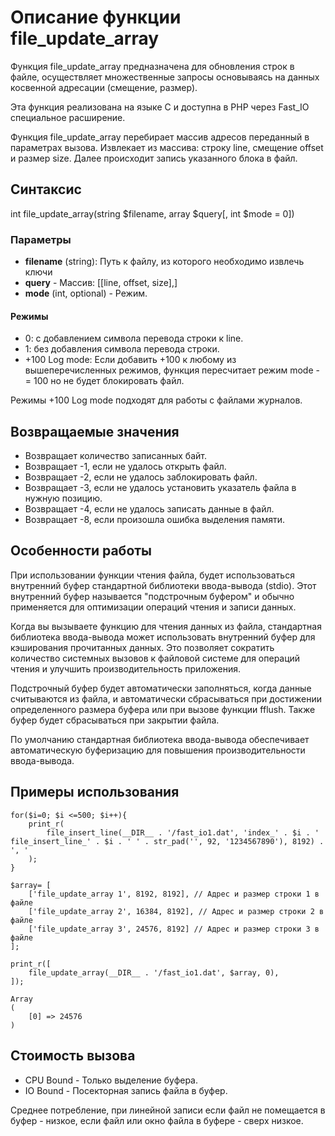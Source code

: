 # Описание функции file_update_array

Функция file_update_array предназначена для обновления строк в файле, осуществляет множественные запросы основываясь на данных косвенной адресации (смещение, размер).

Эта функция реализована на языке C и доступна в PHP через Fast_IO специальное расширение.


Функция file_update_array перебирает массив адресов переданный в параметрах вызова. Извлекает из массива: строку line, смещение offset и размер size. 
Далее происходит запись указанного блока в файл.


## Синтаксис

int file_update_array(string $filename, array $query[, int $mode = 0])

### Параметры

- **filename** (string): Путь к файлу, из которого необходимо извлечь ключи
- **query** - Массив: [[line, offset, size],]
- **mode** (int, optional) - Режим.


#### Режимы
- 0: c добавлением символа перевода строки к line.
- 1: без добавления символа перевода строки.
- +100 Log mode: Если добавить +100 к любому из вышеперечисленных режимов, функция пересчитает режим mode -= 100 но не будет блокировать файл.

Режимы +100 Log mode подходят для работы с файлами журналов.


## Возвращаемые значения

- Возвращает количество записанных байт.
- Возвращает -1, если не удалось открыть файл.
- Возвращает -2, если не удалось заблокировать файл.
- Возвращает -3, если не удалось установить указатель файла в нужную позицию.
- Возвращает -4, если не удалось записать данные в файл.
- Возвращает -8, если произошла ошибка выделения памяти.


## Особенности работы

При использовании функции чтения файла, будет использоваться внутренний буфер стандартной библиотеки ввода-вывода (stdio). 
Этот внутренний буфер называется "подстрочным буфером" и обычно применяется для оптимизации операций чтения и записи данных.

Когда вы вызываете функцию для чтения данных из файла, стандартная библиотека ввода-вывода может использовать внутренний буфер для кэширования прочитанных данных. 
Это позволяет сократить количество системных вызовов к файловой системе для операций чтения и улучшить производительность приложения.

Подстрочный буфер будет автоматически заполняться, когда данные считываются из файла, и автоматически сбрасываться при достижении определенного размера буфера или при вызове функции fflush. 
Также буфер будет сбрасываться при закрытии файла.

По умолчанию стандартная библиотека ввода-вывода обеспечивает автоматическую буферизацию для повышения производительности ввода-вывода.



## Примеры использования

```
for($i=0; $i <=500; $i++){
	print_r(
		file_insert_line(__DIR__ . '/fast_io1.dat', 'index_' . $i . ' file_insert_line_' . $i . ' ' . str_pad('', 92, '1234567890'), 8192) . ', '
	);
}

$array= [
	['file_update_array 1', 8192, 8192], // Адрес и размер строки 1 в файле
	['file_update_array 2', 16384, 8192], // Адрес и размер строки 2 в файле
	['file_update_array 3', 24576, 8192] // Адрес и размер строки 3 в файле
];

print_r([
	file_update_array(__DIR__ . '/fast_io1.dat', $array, 0),
]);

Array
(
    [0] => 24576
)

```


## Стоимость вызова

- CPU Bound - Только выделение буфера.
- IO Bound - Посекторная запись файла в буфер.

Среднее потребление, при линейной записи если файл не помещается в буфер - низкое, если файл или окно файла в буфере - сверх низкое.

